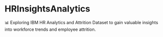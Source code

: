 # HRInsightsAnalytics
📊 Exploring IBM HR Analytics and Attrition Dataset to gain valuable insights into workforce trends and employee attrition.
